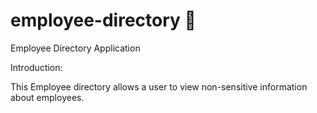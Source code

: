 # employee-directory 👤

Employee Directory Application

Introduction:

This Employee directory allows a user to view non-sensitive information about employees.

